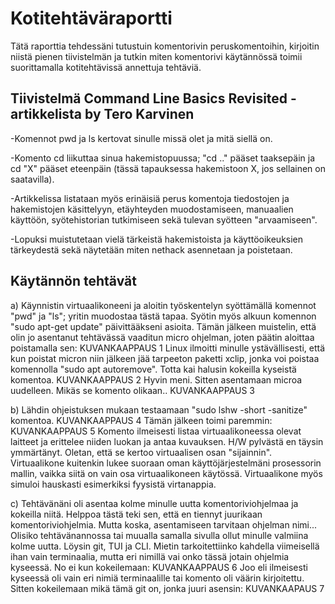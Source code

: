 # Kotitehtäväraportti

Tätä raporttia tehdessäni tutustuin komentorivin peruskomentoihin, kirjoitin niistä pienen tiivistelmän ja tutkin miten komentorivi käytännössä toimii suorittamalla kotitehtävissä annettuja tehtäviä.

## Tiivistelmä Command Line Basics Revisited - artikkelista by Tero Karvinen

  -Komennot pwd ja ls kertovat sinulle missä olet ja mitä siellä on.
  
  -Komento cd liikuttaa sinua hakemistopuussa; "cd .." pääset taaksepäin ja cd "X" pääset eteenpäin (tässä tapauksessa hakemistoon X, jos sellainen on saatavilla).
  
  -Artikkelissa listataan myös erinäisiä perus komentoja tiedostojen ja hakemistojen käsittelyyn, etäyhteyden muodostamiseen, manuaalien käyttöön, syötehistorian tutkimiseen sekä tulevan syötteen "arvaamiseen".
  
  -Lopuksi muistutetaan vielä tärkeistä hakemistoista ja käyttöoikeuksien tärkeydestä sekä näytetään miten nethack asennetaan ja poistetaan.

## Käytännön tehtävät

  a)
    Käynnistin virtuaalikoneeni ja aloitin työskentelyn syöttämällä komennot "pwd" ja "ls"; yritin muodostaa tästä tapaa. Syötin myös alkuun komennon "sudo apt-get update" päivittääkseni asioita.
    Tämän jälkeen muistelin, että olin jo asentanut tehtävässä vaaditun micro ohjelman, joten päätin aloittaa poistamalla sen:
    KUVANKAAPPAUS 1
    Linux ilmoitti minulle ystävällisesti, että kun poistat micron niin jälkeen jää tarpeeton paketti xclip, jonka voi poistaa komennolla "sudo apt autoremove". Totta kai halusin kokeilla kyseistä komentoa.
    KUVANKAAPPAUS 2
    Hyvin meni. Sitten asentamaan microa uudelleen. Mikäs se komento olikaan..
    KUVANKAAPPAUS 3
    
  b)
    Lähdin ohjeistuksen mukaan testaamaan "sudo lshw -short -sanitize" komentoa.
    KUVANKAAPPAUS 4
    Tämän jälkeen toimi paremmin:
    KUVANKAAPPAUS 5
    Komento ilmeisesti listaa virtuaalikoneessa olevat laitteet ja erittelee niiden luokan ja antaa kuvauksen. H/W pylvästä en täysin ymmärtänyt. Oletan, että se kertoo virtuaalisen osan "sijainnin".
    Virtuaalikone kuitenkin lukee suoraan oman käyttöjärjestelmäni prosessorin mallin, vaikka siitä on vain osa virtuaalikoneen käytössä.
    Virtuaalikone myös simuloi hauskasti esimerkiksi fyysistä virtanappia.    

  c)
    Tehtävänäni oli asentaa kolme minulle uutta komentoriviohjelmaa ja kokeilla niitä. Helppoa tästä teki sen, että en tiennyt juurikaan komentoriviohjelmia. Mutta koska, asentamiseen tarvitaan ohjelman nimi...
    Olisiko tehtävänannossa tai muualla samalla sivulla ollut minulle valmiina kolme uutta.
    Löysin git, TUI ja CLI. Mietin tarkoitettiinko kahdella viimeisellä ihan vain terminaalia, mutta eri nimillä vai onko tässä jotain ohjelmia kyseessä. No ei kun kokeilemaan:
    KUVANKAAPPAUS 6
    Joo eli ilmeisesti kyseessä oli vain eri nimiä terminaalille tai komento oli väärin kirjoitettu. Sitten kokeilemaan mikä tämä git on, jonka juuri asensin:
    KUVANKAAPAUS 7
    

